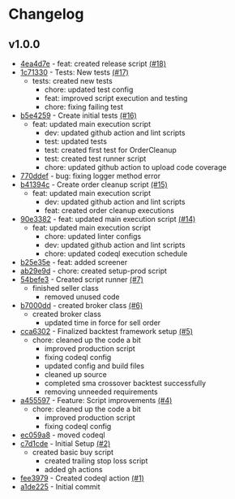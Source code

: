 # Changelog

## v1.0.0

- [4ea4d7e](https://github.com/nielse63/alpaca-trading-scripts/commit/4ea4d7e) - feat: created release script [(#18)](https://github.com/nielse63/alpaca-trading-scripts/pull/18)
- [1c71330](https://github.com/nielse63/alpaca-trading-scripts/commit/1c71330) - Tests: New tests [(#17)](https://github.com/nielse63/alpaca-trading-scripts/pull/17)
  - tests: created new tests
    - chore: updated test config
    - feat: improved script execution and testing
    - chore: fixing failing test
- [b5e4259](https://github.com/nielse63/alpaca-trading-scripts/commit/b5e4259) - Create initial tests [(#16)](https://github.com/nielse63/alpaca-trading-scripts/pull/16)
  - feat: updated main execution script
    - dev: updated github action and lint scripts
    - test: updated tests
    - test: created first test for OrderCleanup
    - test: created test runner script
    - chore: updated github action to upload code coverage
- [770ddef](https://github.com/nielse63/alpaca-trading-scripts/commit/770ddef) - bug: fixing logger method error
- [b41394c](https://github.com/nielse63/alpaca-trading-scripts/commit/b41394c) - Create order cleanup script [(#15)](https://github.com/nielse63/alpaca-trading-scripts/pull/15)
  - feat: updated main execution script
    - dev: updated github action and lint scripts
    - feat: created order cleanup executions
- [90e3382](https://github.com/nielse63/alpaca-trading-scripts/commit/90e3382) - feat: updated main execution script [(#14)](https://github.com/nielse63/alpaca-trading-scripts/pull/14)
  - feat: updated main execution script
    - chore: updated linter configs
    - dev: updated github action and lint scripts
    - chore: updated codeql execution schedule
- [b25e35e](https://github.com/nielse63/alpaca-trading-scripts/commit/b25e35e) - feat: added screener
- [ab29e9d](https://github.com/nielse63/alpaca-trading-scripts/commit/ab29e9d) - chore: created setup-prod script
- [54befe3](https://github.com/nielse63/alpaca-trading-scripts/commit/54befe3) - Created script runner [(#7)](https://github.com/nielse63/alpaca-trading-scripts/pull/7)
  - finished seller class
    - removed unused code
- [b7000dd](https://github.com/nielse63/alpaca-trading-scripts/commit/b7000dd) - created broker class [(#6)](https://github.com/nielse63/alpaca-trading-scripts/pull/6)
  - created broker class
    - updated time in force for sell order
- [cca6302](https://github.com/nielse63/alpaca-trading-scripts/commit/cca6302) - Finalized backtest framework setup [(#5)](https://github.com/nielse63/alpaca-trading-scripts/pull/5)
  - chore: cleaned up the code a bit
    - improved production script
    - fixing codeql config
    - updated config and build files
    - cleaned up source
    - completed sma crossover backtest successfully
    - removing unneeded requirements
- [a455597](https://github.com/nielse63/alpaca-trading-scripts/commit/a455597) - Feature: Script improvements [(#4)](https://github.com/nielse63/alpaca-trading-scripts/pull/4)
  - chore: cleaned up the code a bit
    - improved production script
    - fixing codeql config
- [ec059a8](https://github.com/nielse63/alpaca-trading-scripts/commit/ec059a8) - moved codeql
- [c7d1cde](https://github.com/nielse63/alpaca-trading-scripts/commit/c7d1cde) - Initial Setup [(#2)](https://github.com/nielse63/alpaca-trading-scripts/pull/2)
  - created basic buy script
    - created trailing stop loss script
    - added gh actions
- [fee3979](https://github.com/nielse63/alpaca-trading-scripts/commit/fee3979) - Created codeql action [(#1)](https://github.com/nielse63/alpaca-trading-scripts/pull/1)
- [a1de225](https://github.com/nielse63/alpaca-trading-scripts/commit/a1de225) - Initial commit
